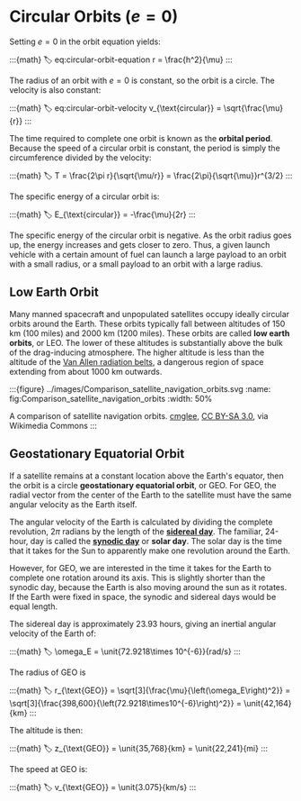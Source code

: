 # Circular Orbits ($e = 0$)

Setting $e = 0$ in the orbit equation yields:

:::{math}
:label: eq:circular-orbit-equation
r = \frac{h^2}{\mu}
:::

The radius of an orbit with $e = 0$ is constant, so the orbit is a circle. The velocity is also constant:

:::{math}
:label: eq:circular-orbit-velocity
v_{\text{circular}} = \sqrt{\frac{\mu}{r}}
:::

The time required to complete one orbit is known as the **orbital period**. Because the speed of a circular orbit is constant, the period is simply the circumference divided by the velocity:

:::{math}
:label: 
T = \frac{2\pi r}{\sqrt{\mu/r}} = \frac{2\pi}{\sqrt{\mu}}r^{3/2}
:::

The specific energy of a circular orbit is:

:::{math}
:label: 
E_{\text{circular}} = -\frac{\mu}{2r}
:::

The specific energy of the circular orbit is negative. As the orbit radius goes up, the energy increases and gets closer to zero. Thus, a given launch vehicle with a certain amount of fuel can launch a large payload to an orbit with a small radius, or a small payload to an orbit with a large radius.

## Low Earth Orbit

Many manned spacecraft and unpopulated satellites occupy ideally circular orbits around the Earth. These orbits typically fall between altitudes of 150 km (100 miles) and 2000 km (1200 miles). These orbits are called **low earth orbits**, or LEO. The lower of these altitudes is substantially above the bulk of the drag-inducing atmosphere. The higher altitude is less than the altitude of the [Van Allen radiation belts](https://en.wikipedia.org/wiki/Van_Allen_radiation_belt), a dangerous region of space extending from about 1000 km outwards.

:::{figure} ../images/Comparison_satellite_navigation_orbits.svg
:name: fig:Comparison_satellite_navigation_orbits
:width: 50%

A comparison of satellite navigation orbits. [cmglee](https://commons.wikimedia.org/wiki/File:Comparison_satellite_navigation_orbits.svg), [CC BY-SA 3.0](https://creativecommons.org/licenses/by-sa/3.0), via Wikimedia Commons
:::

## Geostationary Equatorial Orbit

If a satellite remains at a constant location above the Earth's equator, then the orbit is a circle **geostationary equatorial orbit**, or GEO. For GEO, the radial vector from the center of the Earth to the satellite must have the same angular velocity as the Earth itself.

The angular velocity of the Earth is calculated by dividing the complete revolution, $2\pi$ radians by the length of the [**sidereal day**](https://en.wikipedia.org/wiki/Sidereal_time#Sidereal_day). The familiar, 24-hour, day is called the [**synodic day**](https://en.wikipedia.org/wiki/Synodic_day) or **solar day**. The solar day is the time that it takes for the Sun to apparently make one revolution around the Earth.

However, for GEO, we are interested in the time it takes for the Earth to complete one rotation around its axis. This is slightly shorter than the synodic day, because the Earth is also moving around the sun as it rotates. If the Earth were fixed in space, the synodic and sidereal days would be equal length.

The sidereal day is approximately 23.93 hours, giving an inertial angular velocity of the Earth of:

:::{math}
:label: 
\omega_E = \unit{72.9218\times 10^{-6}}{rad/s}
:::

The radius of GEO is

:::{math}
:label: 
r_{\text{GEO}} = \sqrt[3]{\frac{\mu}{\left(\omega_E\right)^2}} = \sqrt[3]{\frac{398,600}{\left(72.9218\times10^{-6}\right)^2}} = \unit{42,164}{km}
:::

The altitude is then:

:::{math}
:label: 
z_{\text{GEO}} = \unit{35,768}{km} = \unit{22,241}{mi}
:::

The speed at GEO is:

:::{math}
:label: 
v_{\text{GEO}} = \unit{3.075}{km/s}
:::
